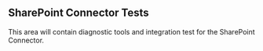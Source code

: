 ## SharePoint Connector Tests

This area will contain diagnostic tools and integration test for the SharePoint Connector.